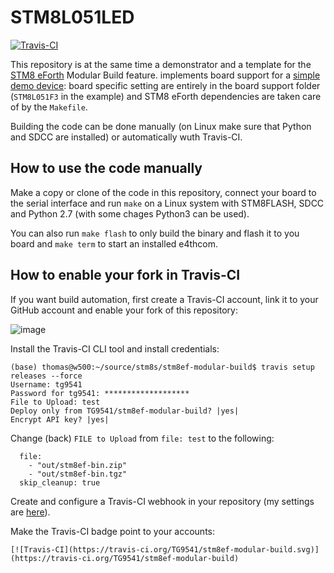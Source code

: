 # STM8L051LED

[![Travis-CI](https://travis-ci.org/TG9541/stm8ef-modular-build.svg)](https://travis-ci.org/TG9541/stm8ef-modular-build)

This repository is at the same time a demonstrator and a template for the [STM8 eForth](https://github.com/TG9541/stm8ef) Modular Build feature. implements board support for a [simple demo device](https://github.com/TG9541/stm8l051led/tree/master/STM8L051F3): board specific setting are entirely in the board support folder (`STM8L051F3` in the example) and STM8 eForth dependencies are taken care of by the `Makefile`.

Building the code can be done manually (on Linux make sure that Python and SDCC are installed) or automatically wuth Travis-CI.

## How to use the code manually

Make a copy or clone of the code in this repository, connect your board to the serial interface and run `make` on a Linux system with STM8FLASH, SDCC and Python 2.7 (with some chages Python3 can be used).

You can also run `make flash` to only build the binary and flash it to you board and `make term` to start an installed e4thcom.

## How to enable your fork in Travis-CI

If you want build automation, first create a Travis-CI account, link it to your GitHub account and enable your fork of this repository:

![image](https://user-images.githubusercontent.com/5466977/79549569-7041d100-8097-11ea-86a2-8a544cdea3b5.png)

Install the Travis-CI CLI tool and install credentials:

```
(base) thomas@w500:~/source/stm8s/stm8ef-modular-build$ travis setup releases --force
Username: tg9541
Password for tg9541: *******************
File to Upload: test
Deploy only from TG9541/stm8ef-modular-build? |yes| 
Encrypt API key? |yes| 
```

Change (back) `FILE to Upload` from `file: test` to the following:

```
  file:
    - "out/stm8ef-bin.zip"
    - "out/stm8ef-bin.tgz"
  skip_cleanup: true
```

Create and configure a Travis-CI webhook in your repository (my settings are [here](https://github.com/TG9541/stm8ef-modular-build/issues/1#issuecomment-615125384)).

Make the Travis-CI badge point to your accounts:
```
[![Travis-CI](https://travis-ci.org/TG9541/stm8ef-modular-build.svg)](https://travis-ci.org/TG9541/stm8ef-modular-build)
```

